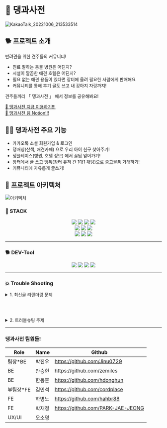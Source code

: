 
# 🐶 댕과사전
![KakaoTalk_20221006_213533514](https://user-images.githubusercontent.com/90291796/194318131-e9b56e93-30bc-4714-a68a-2863372fe655.jpg)


## 🐕 프로젝트 소개
반려견을 위한 견주들의 커뮤니티!<br>
- 진료 잘하는 동물 병원은 어딘지? 
- 시설이 깔끔한 애견 호텔은 어딘지? 
- 필요 없는 애견 용품이 있다면 장터에 올려 필요한 사람에게 판매해요 
- 커뮤니티를 통해 후기 글도 쓰고 내 강아지 자랑까지!

견주들끼리 「 댕과사전 」 에서 정보를 공유해봐요!

<a href="https://daengtionary.site/" target="_blank">🐩 댕과사전 지금 이용하기!!!</a><br>
<a href="https://www.notion.so/b16810b040254299a360deec190d1f4f" target="_blank">🐩 댕과사전 팀 Notion!!!</a>


## 🐕‍🦺 댕과사전 주요 기능
- 카카오톡 소셜 회원가입 & 로그인
- 댕매칭(산책, 애견카페) 으로 우리 아이 친구 찾아주기!
- 댕플레이스(병원, 호텔 정보) 에서 꿀팁 얻어가기!
- 장터에서 글 쓰고 댕톡(장터 유저 간 1대1 채팅)으로 중고물품 거래하기!
- 커뮤니티에 자유롭게 글쓰기!


## 🐩 프로젝트 아키텍처
![아키텍처](https://user-images.githubusercontent.com/90291796/194321105-fa5a54bf-6540-45ab-878f-53e34b8e86cb.png)


### 🦮 STACK
<div align=center>
<div>
  <img src="https://img.shields.io/badge/React-61DAFB?style=for-the-badge&logo=React&logoColor=black"/>
  <img src="https://img.shields.io/badge/Redux-764ABC?style=for-the-badge&logo=Redux&logoColor=white"/>
  <img src="https://img.shields.io/badge/Axios-5A29E4?style=for-the-badge&logo=Axios&logoColor=white"/>
  <img src="https://img.shields.io/badge/Vercel-000000?style=for-the-badge&logo=Vercel&logoColor=white"/>
</div>
<div>
  <img src="https://img.shields.io/badge/Kakao Api-FFCD00?style=for-the-badge&logo=Kakao&logoColor=black"/>
  <img src="https://img.shields.io/badge/styled components-DB7093?style=for-the-badge&logo=styled-components&logoColor=white"/>
  <img src="https://img.shields.io/badge/Swiper-6332F6?style=for-the-badge&logo=Swiper&logoColor=white"/>
</div>  
<div>
  <img src="https://img.shields.io/badge/Lodash-3492FF?style=for-the-badge&logo=Lodash&logoColor=white"/>
  <img src="https://img.shields.io/badge/Stomp-353535?style=for-the-badge&logoColor=white">
  <img src="https://img.shields.io/badge/React Router-CA4245?style=for-the-badge&logo=React Router&logoColor=white"/>
</div>
</div>

---

### 🐕 DEV-Tool
<div align=center>
<img src="https://img.shields.io/badge/Visual Studio Code-007ACC?style=for-the-badge&logo=Visual Studio Code&logoColor=white"/>
<img src="https://img.shields.io/badge/Git-F05032?style=for-the-badge&logo=Git&logoColor=white"/>
<img src="https://img.shields.io/badge/Github-181717?style=for-the-badge&logo=Github&logoColor=white"/>
<img src="https://img.shields.io/badge/Gether Town-6476df?style=for-the-badge&logoColor=white"/>
</div>

---

### 💥 Trouble Shooting

<details>
<summary> 1. 최신글 리랜더링 문제 </summary>
<div markdown="1">

<br>

💢 **문제 상황**  : 기술적인 문제로 response에 Post한 게시글 내용이 내려받지 못 할 때, 유저 편의성을 위해 새로고침(화면 깜빡임) 없이 글 리젠을 해야했다.

<br><br>
  
1️⃣ **시도 방안 1** : <br>
useEffect 의존성 배열에 postModal 이라는 state를 추가해서 submit 함수가 실행될 때 해당스테이트를 변경하여 리랜더링을 유도하는 방법
```javascript
const [postModal, setPostModal] = useState(false);
useEffect(() => {
	dispatch(getCommunityPostListThunk(pageNum));
	}, [pageNum, postModal]);  // 이와같이 의존성 배열에 postModal을 수정
```
post 를 요청하는 form 은 현재 모달로 구현한 상태였고 그래서 모달이 닫힐 때<br>
useState(false) 의 상태가 변경 되는 것을 사용해서 리랜더링을 해보려고 했지만 의도대로 되지 않았다
<br>
2️⃣ **시도 방안 2** : <br>
Redux Toolkit 모듈에 resetPosted() 리듀서 함수를 추가하고,<br>
페이지에서 postCheck 라는 state를 만들어주고 초기값으로 1을 준다. <br>
이후 아래와 같이 해당 state 값을 submit를 담당하는 함수에 넣었다.

```javascript
// communitySlice.js
// ... 은 생략된 코드를 나타낸 것

const communitySlice = createSlice({
  name: "community",
  initialState,
  reducers: {
  ...
  	/** 게시글을 최신화 하기위한 리듀서 함수 */
    resetPosted(state) {
      state.community = initialState.community // 페이지에서 state 를 initialState 덮어 씌운다
    }
  },
  ...

```

```javascript
// 
// ...는 생략된 코드

// POST가 되는 걸 감지할 state
const [postCheck, setPostCheck] = useState(1)

...

// SUBMIT 함수
const onSubmitHandler = async (e) => {

...

  if (response.state === 200 ) {
    modalHandler();
    const newPostCheck = postCheck + 1	// postCheck 초기값 1dp 
    setPostCheck(newPostCheck)			// state 변경해준다
    alert("게시글 등록 완료!")
  }
};
```

새로운 useEffect 를 만들어서 의존성 배열에 위에서 만든 postCheck 상태를 넣고
아래와 같이 작성했다.

```javascript
useEffect(()=>{
  dispatch(resetPosted()) // 게시글을 최신화 하기위한 리듀서
  dispatch(getCommunityPostListThunk(0)) // 모든 게시물 get해오는 Thuck 함수 
}, [postCheck])
```
<br><br>
  
⚖️ **자체 평가** : 프로젝트 마감이 코앞이다 보니 궁여지책으로 만들어낸 방법이긴 하지만<br>
이 방법은 아무리 생각해도 좋은 방법은 아닌것 같다.<br>
처음 내가 언급한 것처럼 post 요청을 할때 response에 다시 내려받은 후 <br>
redux 리듀서 함수를 사용해 스테이트 관리를 해주면 좀더 쉽게 구현할 수 있었다고 생각한다.

 <br>

✅ **결과** : <br>
![tbs0001](https://user-images.githubusercontent.com/90291796/194450555-f4f97c91-bfe8-4e62-82ea-835416a48cca.gif)
</div>
</details>

<br><br>

<details>
<summary> 2. 트러블슈팅 주제 </summary>
<div markdown="1">

  <br>
💢 **문제 상황** :
  <br>
	
1️⃣ **시도 방안 1** :<br>
	
2️⃣ **시도 방안 2** :<br>

<br>
	
✅ **결과** : <br>
</div>
</details>

---

### 댕과사전 팀원들!

|Role|Name|Github|
|---|---|---|
|팀장*BE|박진우|https://github.com/Jinu0729|
|BE|안승현|https://github.com/zemiles|
|BE|한동훈|https://github.com/hdonghun|
|부팀장*FE|김민석|https://github.com/cordplace|
|FE|하병노|https://github.com/hahbr88|
|FE|박재정|https://github.com/PARK-JAE-JEONG|
|UX/UI|오소영||
